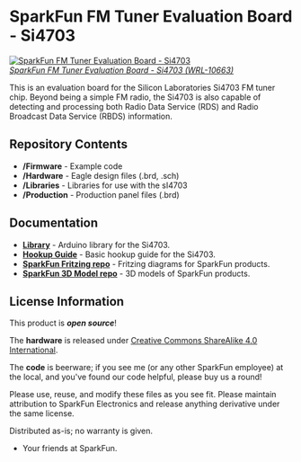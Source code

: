 SparkFun FM Tuner Evaluation Board - Si4703
================================

[![SparkFun FM Tuner Evaluation Board - Si4703](https://dlnmh9ip6v2uc.cloudfront.net//images/products/1/0/6/6/3/10663-01a.jpg)  
*SparkFun FM Tuner Evaluation Board - Si4703 (WRL-10663)*](https://www.sparkfun.com/products/10663)

This is an evaluation board for the Silicon Laboratories Si4703 FM tuner chip. Beyond being a simple FM radio, the Si4703 
is also capable of detecting and processing both Radio Data Service (RDS) and Radio Broadcast Data Service (RBDS) information. 

Repository Contents
-------------------
* **/Firmware** - Example code 
* **/Hardware** - Eagle design files (.brd, .sch)
* **/Libraries** - Libraries for use with the sI4703
* **/Production** - Production panel files (.brd)

Documentation
--------------
* **[Library](https://github.com/sparkfun/SparkFun_Si4703_Arduino_Library)** - Arduino library for the Si4703.
* **[Hookup Guide](https://www.sparkfun.com/tutorials/293)** - Basic hookup guide for the Si4703.
* **[SparkFun Fritzing repo](https://github.com/sparkfun/Fritzing_Parts)** - Fritzing diagrams for SparkFun products.
* **[SparkFun 3D Model repo](https://github.com/sparkfun/3D_Models)** - 3D models of SparkFun products. 


License Information
-------------------
This product is _**open source**_! 

The **hardware** is released under [Creative Commons ShareAlike 4.0 International](https://creativecommons.org/licenses/by-sa/4.0/).

The **code** is beerware; if you see me (or any other SparkFun employee) at the local, and you've found our code helpful, please buy us a round!

Please use, reuse, and modify these files as you see fit. Please maintain attribution to SparkFun Electronics and release anything derivative under the same license.

Distributed as-is; no warranty is given.

- Your friends at SparkFun.